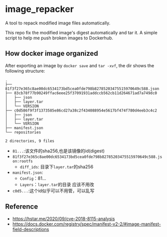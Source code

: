 # image_repacker
A tool to repack modified image files automatically.

This repo fix the modified image's digest automatically and tar it. A simple script to help me push broken images to Dockerhub.

## How docker image organized 

After exporting an image by `docker save` and `tar -xvf`, the dir shows the following structure:

```plaintext
.
├── 81f3f27e365c8ae00dc6534173bd5cea0fde798b82785203475515970649c588.json
├── 83cb78f77b90249ffac6eee25f37091931addccb562cb11d264671ad7a749dc0
│   ├── json
│   ├── layer.tar
│   └── VERSION
├── c0d586f9f3f1373585e86cd27a38c2f434088954e5617bf474f780d4eeb3c4c2
│   ├── json
│   ├── layer.tar
│   └── VERSION
├── manifest.json
└── repositories

2 directories, 9 files
```

- `81...`:该文件的sha256,也是该镜像的id(digest)
- `81f3f27e365c8ae00dc6534173bd5cea0fde798b82785203475515970649c588.json:rootfs`
    - `diff_ids`: 目录下`layer.tar`的sha256
- `manifest.json`:
    - `Config`：81...
    - `Layers`：`layer.tar`的目录 应该不用改
- `c0d5...`:这个id似乎可以不用管，可以乱写


## Reference

- https://hstar.me/2020/09/cve-2018-8115-analysis
- https://docs.docker.com/registry/spec/manifest-v2-2/#image-manifest-field-descriptions